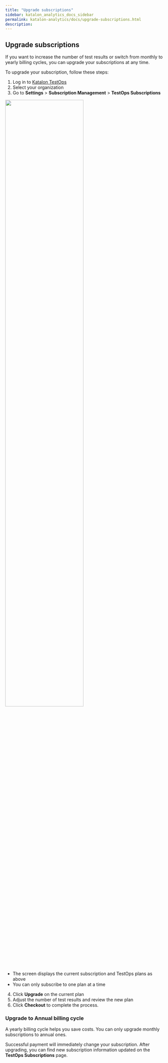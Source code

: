 ```yaml
---
title: "Upgrade subscriptions"
sidebar: katalon_analytics_docs_sidebar
permalink: katalon-analytics/docs/upgrade-subscriptions.html 
description: 
---
```

## Upgrade subscriptions

If you want to increase the number of test results or switch from monthly to yearly billing cycles, you can upgrade your subscriptions at any time.

To upgrade your subscription, follow these steps:
1. Log in to [Katalon TestOps](https://testops.katalon.io/)
2. Select your organization
3. Go to **Settings** > **Subscription Management** > **TestOps Subscriptions**

<img src="https://github.com/katalon-studio/docs-images/raw/master/katalon-analytics/docs/testops-april-release-upgrade/upgrade-rename-te-business.png" width=70%>

* The screen displays the current subscription and TestOps plans as above
* You can only subscribe to one plan at a time 
4. Click **Upgrade** on the current plan
5. Adjust the number of test results and review the new plan
6. Click **Checkout** to complete the process.

### Upgrade to Annual billing cycle

A yearly billing cycle helps you save costs. You can only upgrade monthly subscriptions to annual ones.

Successful payment will immediately change your subscription. After upgrading, you can find new subscription information updated on the **TestOps Subscriptions** page.
